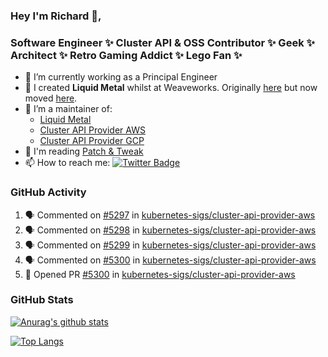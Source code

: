 ### Hey I'm Richard 👋, 

<h3 align="left">Software Engineer ✨ Cluster API & OSS Contributor ✨ Geek ✨ Architect ✨ Retro Gaming Addict ✨ Lego Fan ✨</h3>

- 🔭 I’m currently working as a Principal Engineer
- 📯 I created **Liquid Metal** whilst at Weaveworks. Originally [here](https://github.com/weaveworks-liquidmetal) but now moved [here](https://github.com/liquidmetal-dev).
- 👯 I’m a maintainer of:
  -  [Liquid Metal](https://github.com/liquidmetal-dev)
  -  [Cluster API Provider AWS](https://github.com/kubernetes-sigs/cluster-api-provider-aws)
  -  [Cluster API Provider GCP](https://github.com/kubernetes-sigs/cluster-api-provider-gcp)
- 💬 I'm reading [Patch & Tweak](https://bjooks.com/products/patch-tweak-exploring-modular-synthesis)
- 📫 How to reach me: [![Twitter Badge](https://img.shields.io/badge/-@fruit_case-00acee?style=flat&logo=Twitter&logoColor=white)](https://twitter.com/intent/follow?screen_name=fruit_case "Follow on Twitter")

### GitHub Activity 

<!--START_SECTION:activity-->
1. 🗣 Commented on [#5297](https://github.com/kubernetes-sigs/cluster-api-provider-aws/pull/5297#issuecomment-2604768047) in [kubernetes-sigs/cluster-api-provider-aws](https://github.com/kubernetes-sigs/cluster-api-provider-aws)
2. 🗣 Commented on [#5298](https://github.com/kubernetes-sigs/cluster-api-provider-aws/pull/5298#issuecomment-2604471792) in [kubernetes-sigs/cluster-api-provider-aws](https://github.com/kubernetes-sigs/cluster-api-provider-aws)
3. 🗣 Commented on [#5299](https://github.com/kubernetes-sigs/cluster-api-provider-aws/pull/5299#issuecomment-2604470649) in [kubernetes-sigs/cluster-api-provider-aws](https://github.com/kubernetes-sigs/cluster-api-provider-aws)
4. 🗣 Commented on [#5300](https://github.com/kubernetes-sigs/cluster-api-provider-aws/pull/5300#issuecomment-2604469157) in [kubernetes-sigs/cluster-api-provider-aws](https://github.com/kubernetes-sigs/cluster-api-provider-aws)
5. 💪 Opened PR [#5300](https://github.com/kubernetes-sigs/cluster-api-provider-aws/pull/5300) in [kubernetes-sigs/cluster-api-provider-aws](https://github.com/kubernetes-sigs/cluster-api-provider-aws)
<!--END_SECTION:activity-->

### GitHub Stats

[![Anurag's github stats](https://github-readme-stats.vercel.app/api?username=richardcase&count_private=true&show_icons=true)](https://github.com/anuraghazra/github-readme-stats)

[![Top Langs](https://github-readme-stats.vercel.app/api/top-langs/?username=richardcase&hide=html&layout=compact)](https://github.com/anuraghazra/github-readme-stats)

